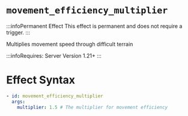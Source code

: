 # `movement_efficiency_multiplier`
:::infoPermanent Effect
This effect is permanent and does not require a trigger.
:::

Multiplies movement speed through difficult terrain

:::infoRequires:
Server Version 1.21+
:::

# Effect Syntax
```yaml
- id: movement_efficiency_multiplier
  args:
    multiplier: 1.5 # The multiplier for movement efficiency
```